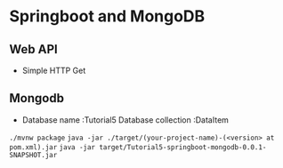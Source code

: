 
# Springboot and MongoDB


## Web API
* Simple HTTP Get 

## Mongodb
* Database name :Tutorial5
Database collection :DataItem

`./mvnw package`
`java -jar ./target/(your-project-name)-(<version> at pom.xml).jar`
`java -jar target/Tutorial5-springboot-mongodb-0.0.1-SNAPSHOT.jar `

